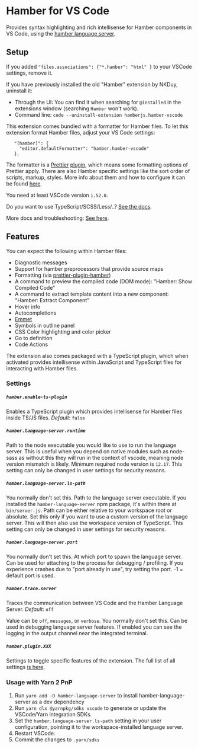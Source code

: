 # Hamber for VS Code

Provides syntax highlighting and rich intellisense for Hamber components in VS Code, using the [hamber language server](/packages/language-server).

## Setup

If you added `"files.associations": {"*.hamber": "html" }` to your VSCode settings, remove it.

If you have previously installed the old "Hamber" extension by NKDuy, uninstall it:

-   Through the UI: You can find it when searching for `@installed` in the extensions window (searching `Hamber` won't work).
-   Command line: `code --uninstall-extension hamberjs.hamber-vscode`

This extension comes bundled with a formatter for Hamber files. To let this extension format Hamber files, adjust your VS Code settings:

```
   "[hamber]": {
     "editor.defaultFormatter": "hamber.hamber-vscode"
   },
```

The formatter is a [Prettier](https://prettier.io/) [plugin](https://prettier.io/docs/en/plugins.html), which means some formatting options of Prettier apply. There are also Hamber specific settings like the sort order of scripts, markup, styles. More info about them and how to configure it can be found [here](https://github.com/hamberjs/prettier-plugin-hamber).

You need at least VSCode version `1.52.0`.

Do you want to use TypeScript/SCSS/Less/..? [See the docs](/docs/README.md#language-specific-setup).

More docs and troubleshooting: [See here](/docs/README.md).

## Features

You can expect the following within Hamber files:

-   Diagnostic messages
-   Support for hamber preprocessors that provide source maps
-   Formatting (via [prettier-plugin-hamber](https://github.com/hamberjs/prettier-plugin-hamber))
-   A command to preview the compiled code (DOM mode): "Hamber: Show Compiled Code"
-   A command to extract template content into a new component: "Hamber: Extract Component"
-   Hover info
-   Autocompletions
-   [Emmet](https://emmet.io/)
-   Symbols in outline panel
-   CSS Color highlighting and color picker
-   Go to definition
-   Code Actions

The extension also comes packaged with a TypeScript plugin, which when activated provides intellisense within JavaScript and TypeScript files for interacting with Hamber files.

### Settings

##### `hamber.enable-ts-plugin`

Enables a TypeScript plugin which provides intellisense for Hamber files inside TS/JS files. _Default_: `false`

##### `hamber.language-server.runtime`

Path to the node executable you would like to use to run the language server.
This is useful when you depend on native modules such as node-sass as without this they will run in the context of vscode, meaning node version mismatch is likely.
Minimum required node version is `12.17`.
This setting can only be changed in user settings for security reasons.

##### `hamber.language-server.ls-path`

You normally don't set this. Path to the language server executable. If you installed the `hamber-language-server` npm package, it's within there at `bin/server.js`. Path can be either relative to your workspace root or absolute. Set this only if you want to use a custom version of the language server. This will then also use the workspace version of TypeScript.
This setting can only be changed in user settings for security reasons.

##### `hamber.language-server.port`

You normally don't set this. At which port to spawn the language server.
Can be used for attaching to the process for debugging / profiling.
If you experience crashes due to "port already in use", try setting the port.
-1 = default port is used.

##### `hamber.trace.server`

Traces the communication between VS Code and the Hamber Language Server. _Default_: `off`

Value can be `off`, `messages`, or `verbose`.
You normally don't set this. Can be used in debugging language server features.
If enabled you can see the logging in the output channel near the integrated terminal.

##### `hamber.plugin.XXX`

Settings to toggle specific features of the extension. The full list of all settings [is here](/packages/language-server/README.md#List-of-settings).

### Usage with Yarn 2 PnP

1. Run `yarn add -D hamber-language-server` to install hamber-language-server as a dev dependency
2. Run `yarn dlx @yarnpkg/sdks vscode` to generate or update the VSCode/Yarn integration SDKs.
3. Set the `hamber.language-server.ls-path` setting in your user configuration, pointing it to the workspace-installed language server.
4. Restart VSCode.
5. Commit the changes to `.yarn/sdks`
